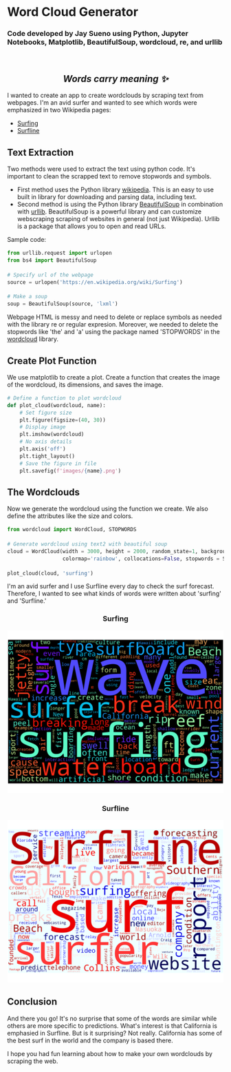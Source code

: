 # Word Cloud Generator 
### Code developed by Jay Sueno using Python, Jupyter Notebooks, Matplotlib, BeautifulSoup, wordcloud, re, and urllib

<br>

## <div align="center"> _Words carry meaning ✨_ </div>

I wanted to create an app to create wordclouds by scraping text from webpages. I'm an avid surfer and wanted to see which words were emphasized in two Wikipedia pages:
* [Surfing](https://en.wikipedia.org/wiki/Surfing)
* [Surfline](https://en.wikipedia.org/wiki/Surfline)

## Text Extraction
Two methods were used to extract the text using python code. It's important to clean the scrapped text to remove stopwords and symbols. 
* First method uses the Python library [wikipedia](https://pypi.org/project/wikipedia/). This is an easy to use built in library for downloading and parsing data, including text.
* Second method is using the Python library [BeautifulSoup](https://www.crummy.com/software/BeautifulSoup/bs4/doc/) in combination with [urllib](https://docs.python.org/3/library/urllib.html). BeautifulSoup is a powerful library and can customize webscraping scraping of websites in general (not just Wikipedia). Urllib is a package that allows you to open and read URLs.

Sample code:
```python
from urllib.request import urlopen
from bs4 import BeautifulSoup

# Specify url of the webpage
source = urlopen('https://en.wikipedia.org/wiki/Surfing')

# Make a soup
soup = BeautifulSoup(source, 'lxml')
```

Webpage HTML is messy and need to delete or replace symbols as needed with the library re or regular expresion. Moreover, we needed to delete the stopwords like 'the' and 'a' using the package named 'STOPWORDS' in the [wordcloud](https://pypi.org/project/wordcloud/) library.

## Create Plot Function
We use matplotlib to create a plot. Create a function that creates the image of the wordcloud, its dimensions, and saves the image. 

```python
# Define a function to plot wordcloud
def plot_cloud(wordcloud, name):
    # Set figure size
    plt.figure(figsize=(40, 30))
    # Display image
    plt.imshow(wordcloud)
    # No axis details
    plt.axis('off')
    plt.tight_layout()
    # Save the figure in file
    plt.savefig(f'images/{name}.png')
```

## The Wordclouds
Now we generate the wordcloud using the function we create. We also define the attributes like the size and colors. 

```python
from wordcloud import WordCloud, STOPWORDS

# Generate wordcloud using text2 with beautiful soup
cloud = WordCloud(width = 3000, height = 2000, random_state=1, background_color='black', 
                  colormap='rainbow', collocations=False, stopwords = STOPWORDS).generate(text2)

plot_cloud(cloud, 'surfing')
```

I'm an avid surfer and I use Surfline every day to check the surf forecast. Therefore, I wanted to see what kinds of words were written about 'surfing' and 'Surfline.'
<br>
### <div align='center'> Surfing </div>
![surfing](images/surfing.png)


### <div align='center'> Surfline </div>
![Surfline](images/Surfline.png)

## Conclusion

And there you go! It's no surprise that some of the words are similar while others are more specific to predictions. What's interest is that California is emphasied in Surfline. But is it surprising? Not really. California has some of the best surf in the world and the company is based there. 

I hope you had fun learning about how to make your own wordclouds by scraping the web. 

